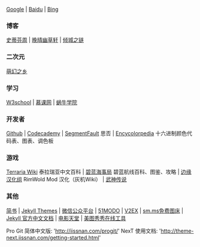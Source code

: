 [Google](https://google.com) |
[Baidu](https://baidu.com) |
[Bing](https://cn.bing.com)
### 博客
[史蒂芬周](http://www.sdifen.com) |
[晚晴幽草轩](https://www.jeffjade.com) |
[倾城之链](https://nicelinks.site)

### 二次元
[萌幻之乡](http://moehuan.club)

### 学习
[W3school](http://www.w3school.com.cn) |
[慕课网](https://www.imooc.com) |
[蜗牛学院](http://www.woniuxy.com)

### 开发者
[Github](https://github.com) |
[Codecademy](https://www.codecademy.com) |
[SegmentFault](https://segmentfault.com) 思否 |
[Encycolorpedia](https://encycolorpedia.cn)
十六进制颜色代码表、图表、调色板

### 游戏

[Terraria Wiki](https://terraria-zh.gamepedia.com/Terraria_Wiki)
泰拉瑞亚中文百科 |
[碧蓝海事局](http://wiki.joyme.com/blhx)
碧蓝航线百科、图鉴、攻略 |
[边缘汉化组](https://rimworldzh.huijiwiki.com)
 RimWold Mod 汉化（灰机Wiki） |
[武神传说](http://game.wsmud.com)

### 其他

[简书](https://www.jianshu.com) |
[Jekyll Themes](http://jekyllthemes.org) |
[微信公众平台](https://mp.weixin.qq.com) |
[51MODO](http://www.51modo.cc) |
[V2EX](https://www.v2ex.com) |
[sm.ms免费图床](https://sm.ms) |
[Jekyll 官方中文文档](https://www.jekyll.com.cn) |
[电影天堂](http://www.dytt8.net) |
[美图秀秀在线工具](https://xiuxiu.web.meitu.com)

Pro Git 简体中文版: 'http://iissnan.com/progit/'
NexT 使用文档: 'http://theme-next.iissnan.com/getting-started.html'
